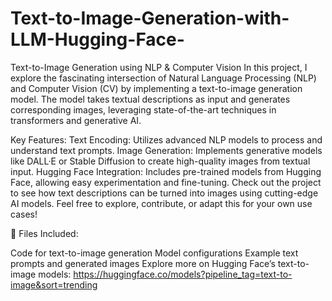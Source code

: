 # Text-to-Image-Generation-with-LLM-Hugging-Face-

Text-to-Image Generation using NLP & Computer Vision
In this project, I explore the fascinating intersection of Natural Language Processing (NLP) and Computer Vision (CV) by implementing a text-to-image generation model. The model takes textual descriptions as input and generates corresponding images, leveraging state-of-the-art techniques in transformers and generative AI.

Key Features:
Text Encoding: Utilizes advanced NLP models to process and understand text prompts.
Image Generation: Implements generative models like DALL·E or Stable Diffusion to create high-quality images from textual input.
Hugging Face Integration: Includes pre-trained models from Hugging Face, allowing easy experimentation and fine-tuning.
Check out the project to see how text descriptions can be turned into images using cutting-edge AI models. Feel free to explore, contribute, or adapt this for your own use cases!

📂 Files Included:

Code for text-to-image generation
Model configurations
Example text prompts and generated images
Explore more on Hugging Face’s text-to-image models: https://huggingface.co/models?pipeline_tag=text-to-image&sort=trending
